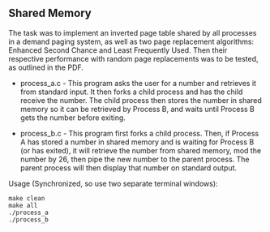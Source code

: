 ## Shared Memory

The task was to implement an inverted page table shared by all processes in a demand paging system, as well as two page replacement algorithms: Enhanced Second Chance and Least Frequently Used. Then their respective performance with random page replacements was to be tested, as outlined in the PDF.

* process_a.c - This program asks the user for a number and retrieves it from standard input. It then forks a child process and has the child receive the number. The child process then stores the number in shared memory so it can be retrieved by Process B, and waits until Process B gets the number before exiting.

* process_b.c - This program first forks a child process. Then, if Process A has stored a number in shared memory and is waiting for Process B (or has exited), it will retrieve the number from shared memory, mod the number by 26, then pipe the new number to the parent process. The parent process will then display that number on standard output.

Usage (Synchronized, so use two separate terminal windows):

```
make clean
make all
./process_a
./process_b
```
